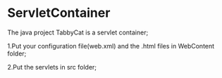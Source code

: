 # ServletContainer
The java project TabbyCat is a servlet container;

1.Put your configuration file(web.xml) and the .html files in WebContent folder;

2.Put the servlets in src folder;
